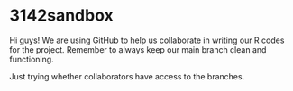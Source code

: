 # 3142sandbox
Hi guys! We are using GitHub to help us collaborate in writing our R codes for the project.
Remember to always keep our main branch clean and functioning.

Just trying whether collaborators have access to the branches.
